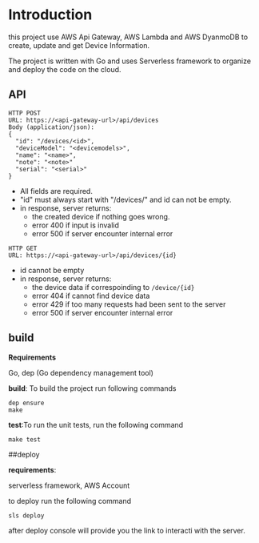 # Introduction

this project use AWS Api Gateway, AWS Lambda and AWS DyanmoDB to create, update and get Device Information.

The project is written with Go and uses Serverless framework to organize and deploy the code on the cloud.

## API

```
HTTP POST
URL: https://<api-gateway-url>/api/devices
Body (application/json):
{
  "id": "/devices/<id>",
  "deviceModel": "<devicemodels>",
  "name": "<name>",
  "note": "<note>"
  "serial": "<serial>"
}
```

* All fields are required.
* "id" must always start with "/devices/" and id can not be empty.
* in response, server returns:
    * the created device if nothing goes wrong.
    * error 400 if input is invalid
    * error 500 if server encounter internal error

```
HTTP GET
URL: https://<api-gateway-url>/api/devices/{id}
```

* id cannot be empty
* in response, server returns:
    * the device data if correspoinding to `/device/{id}`
    * error 404 if cannot find device data
    * error 429 if too many requests had been sent to the server
    * error 500 if server encounter internal error
    
    

## build

**Requirements** 

Go, dep (Go dependency management tool)

**build**: To build the project run following commands

```shell script
dep ensure
make 
```

**test**:To run the unit tests, run the following command

```shell script
make test
```


##deploy

**requirements**:

serverless framework, AWS Account

to deploy run the following command
```shell script
sls deploy
```
after deploy console will provide you the link to interacti with the server.